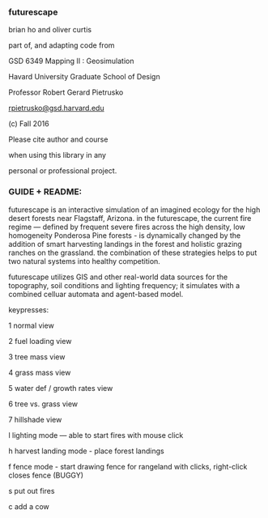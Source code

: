 ### futurescape

brian ho and oliver curtis



part of, and adapting code from

GSD 6349 Mapping II : Geosimulation

Havard University Graduate School of Design

Professor Robert Gerard Pietrusko

<rpietrusko@gsd.harvard.edu>

(c) Fall 2016

Please cite author and course

when using this library in any

personal or professional project.



### GUIDE + README:

futurescape is an interactive simulation of an imagined ecology for the high desert forests near Flagstaff, Arizona. in the futurescape, the current fire regime — defined by frequent severe fires across the high density, low homogeneity Ponderosa Pine forests - is dynamically changed by the addition of smart harvesting landings in the forest and holistic grazing ranches on the grassland. the combination of these strategies helps to put two natural systems into healthy competition.

futurescape utilizes GIS and other real-world data sources for the topography, soil conditions and lighting frequency; it simulates with
a combined celluar automata and agent-based model.


keypresses:

1  normal view

2  fuel loading view

3  tree mass view

4  grass mass view

5  water def / growth rates view

6  tree vs. grass view

7  hillshade view


l  lighting mode — able to start fires with mouse click

h  harvest landing mode - place forest landings

f  fence mode - start drawing fence for rangeland with clicks, right-click closes fence (BUGGY)

s  put out fires

c  add a cow
